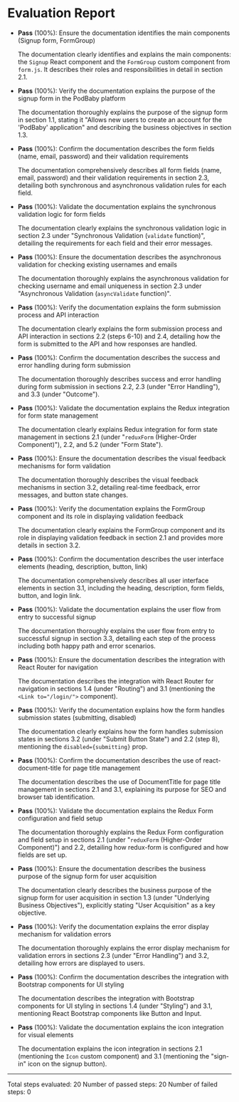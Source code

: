 # Evaluation Report

- **Pass** (100%): Ensure the documentation identifies the main components (Signup form, FormGroup)
    
    The documentation clearly identifies and explains the main components: the `Signup` React component and the `FormGroup` custom component from `form.js`. It describes their roles and responsibilities in detail in section 2.1.

- **Pass** (100%): Verify the documentation explains the purpose of the signup form in the PodBaby platform
    
    The documentation thoroughly explains the purpose of the signup form in section 1.1, stating it "Allows new users to create an account for the 'PodBaby' application" and describing the business objectives in section 1.3.

- **Pass** (100%): Confirm the documentation describes the form fields (name, email, password) and their validation requirements
    
    The documentation comprehensively describes all form fields (name, email, password) and their validation requirements in section 2.3, detailing both synchronous and asynchronous validation rules for each field.

- **Pass** (100%): Validate the documentation explains the synchronous validation logic for form fields
    
    The documentation clearly explains the synchronous validation logic in section 2.3 under "Synchronous Validation (`validate` function)", detailing the requirements for each field and their error messages.

- **Pass** (100%): Ensure the documentation describes the asynchronous validation for checking existing usernames and emails
    
    The documentation thoroughly explains the asynchronous validation for checking username and email uniqueness in section 2.3 under "Asynchronous Validation (`asyncValidate` function)".

- **Pass** (100%): Verify the documentation explains the form submission process and API interaction
    
    The documentation clearly explains the form submission process and API interaction in sections 2.2 (steps 6-10) and 2.4, detailing how the form is submitted to the API and how responses are handled.

- **Pass** (100%): Confirm the documentation describes the success and error handling during form submission
    
    The documentation thoroughly describes success and error handling during form submission in sections 2.2, 2.3 (under "Error Handling"), and 3.3 (under "Outcome").

- **Pass** (100%): Validate the documentation explains the Redux integration for form state management
    
    The documentation clearly explains Redux integration for form state management in sections 2.1 (under "`reduxForm` (Higher-Order Component)"), 2.2, and 5.2 (under "Form State").

- **Pass** (100%): Ensure the documentation describes the visual feedback mechanisms for form validation
    
    The documentation thoroughly describes the visual feedback mechanisms in section 3.2, detailing real-time feedback, error messages, and button state changes.

- **Pass** (100%): Verify the documentation explains the FormGroup component and its role in displaying validation feedback
    
    The documentation clearly explains the FormGroup component and its role in displaying validation feedback in section 2.1 and provides more details in section 3.2.

- **Pass** (100%): Confirm the documentation describes the user interface elements (heading, description, button, link)
    
    The documentation comprehensively describes all user interface elements in section 3.1, including the heading, description, form fields, button, and login link.

- **Pass** (100%): Validate the documentation explains the user flow from entry to successful signup
    
    The documentation thoroughly explains the user flow from entry to successful signup in section 3.3, detailing each step of the process including both happy path and error scenarios.

- **Pass** (100%): Ensure the documentation describes the integration with React Router for navigation
    
    The documentation describes the integration with React Router for navigation in sections 1.4 (under "Routing") and 3.1 (mentioning the `<Link to="/login/">` component).

- **Pass** (100%): Verify the documentation explains how the form handles submission states (submitting, disabled)
    
    The documentation clearly explains how the form handles submission states in sections 3.2 (under "Submit Button State") and 2.2 (step 8), mentioning the `disabled={submitting}` prop.

- **Pass** (100%): Confirm the documentation describes the use of react-document-title for page title management
    
    The documentation describes the use of DocumentTitle for page title management in sections 2.1 and 3.1, explaining its purpose for SEO and browser tab identification.

- **Pass** (100%): Validate the documentation explains the Redux Form configuration and field setup
    
    The documentation thoroughly explains the Redux Form configuration and field setup in sections 2.1 (under "`reduxForm` (Higher-Order Component)") and 2.2, detailing how redux-form is configured and how fields are set up.

- **Pass** (100%): Ensure the documentation describes the business purpose of the signup form for user acquisition
    
    The documentation clearly describes the business purpose of the signup form for user acquisition in section 1.3 (under "Underlying Business Objectives"), explicitly stating "User Acquisition" as a key objective.

- **Pass** (100%): Verify the documentation explains the error display mechanism for validation errors
    
    The documentation thoroughly explains the error display mechanism for validation errors in sections 2.3 (under "Error Handling") and 3.2, detailing how errors are displayed to users.

- **Pass** (100%): Confirm the documentation describes the integration with Bootstrap components for UI styling
    
    The documentation describes the integration with Bootstrap components for UI styling in sections 1.4 (under "Styling") and 3.1, mentioning React Bootstrap components like Button and Input.

- **Pass** (100%): Validate the documentation explains the icon integration for visual elements
    
    The documentation explains the icon integration in sections 2.1 (mentioning the `Icon` custom component) and 3.1 (mentioning the "sign-in" icon on the signup button).

---

Total steps evaluated: 20
Number of passed steps: 20
Number of failed steps: 0